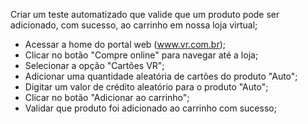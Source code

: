 Criar um teste automatizado que valide que um produto pode ser adicionado, com sucesso, ao carrinho em nossa
loja virtual;
- Acessar a home do portal web (www.vr.com.br);
- Clicar no botão "Compre online" para navegar até a loja;
- Selecionar a opção "Cartões VR";
- Adicionar uma quantidade aleatória de cartões do produto "Auto";
- Digitar um valor de crédito aleatório para o produto "Auto";
- Clicar no botão "Adicionar ao carrinho";
- Validar que produto foi adicionado ao carrinho com sucesso;
